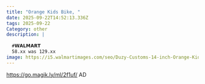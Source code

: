 ```yaml
---
title: "Orange Kids Bike, "
date: 2025-09-22T14:52:13.336Z
tags: 2025-09-22
Category: other
description: |
  
  #𝗪𝗔𝗟𝗠𝗔𝗥𝗧 
  58.xx was 129.xx
image: https://i5.walmartimages.com/seo/Duzy-Customs-14-inch-Orange-Kids-Bike-with-Five-Minute-Quick-Assembly_f808d984-ea93-4f84-b231-7e2176230cd3.0edad7377fce6eb83ba36486ce3c17e2.jpeg?odnHeight=573&odnWidth=573&odnBg=FFFFFF
---
```

https://go.magik.ly/ml/2f1uf/
AD